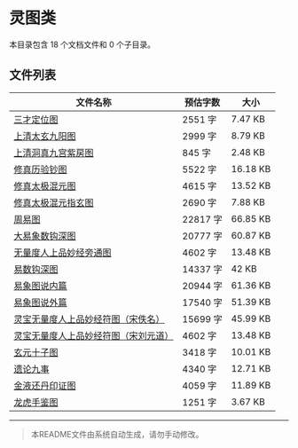 # 灵图类

本目录包含 18 个文档文件和 0 个子目录。

## 文件列表

| 文件名称 | 预估字数 | 大小 |
|---------|---------|------|
| [三才定位图](道藏/正统道藏洞真部/灵图类/三才定位图.md) | 2551 字 | 7.47 KB |
| [上清太玄九阳图](道藏/正统道藏洞真部/灵图类/上清太玄九阳图.md) | 2999 字 | 8.79 KB |
| [上清洞真九宫紫房图](道藏/正统道藏洞真部/灵图类/上清洞真九宫紫房图.md) | 845 字 | 2.48 KB |
| [修真历验钞图](道藏/正统道藏洞真部/灵图类/修真历验钞图.md) | 5522 字 | 16.18 KB |
| [修真太极混元图](道藏/正统道藏洞真部/灵图类/修真太极混元图.md) | 4615 字 | 13.52 KB |
| [修真太极混元指玄图](道藏/正统道藏洞真部/灵图类/修真太极混元指玄图.md) | 2690 字 | 7.88 KB |
| [周易图](道藏/正统道藏洞真部/灵图类/周易图.md) | 22817 字 | 66.85 KB |
| [大易象数钩深图](道藏/正统道藏洞真部/灵图类/大易象数钩深图.md) | 20777 字 | 60.87 KB |
| [无量度人上品妙经旁通图](道藏/正统道藏洞真部/灵图类/无量度人上品妙经旁通图.md) | 4602 字 | 13.48 KB |
| [易数钩深图](道藏/正统道藏洞真部/灵图类/易数钩深图.md) | 14337 字 | 42 KB |
| [易象图说内篇](道藏/正统道藏洞真部/灵图类/易象图说内篇.md) | 20944 字 | 61.36 KB |
| [易象图说外篇](道藏/正统道藏洞真部/灵图类/易象图说外篇.md) | 17540 字 | 51.39 KB |
| [灵宝无量度人上品妙经符图（宋佚名）](道藏/正统道藏洞真部/灵图类/灵宝无量度人上品妙经符图（宋佚名）.md) | 15699 字 | 45.99 KB |
| [灵宝无量度人上品妙经符图（宋刘元道）](道藏/正统道藏洞真部/灵图类/灵宝无量度人上品妙经符图（宋刘元道）.md) | 4602 字 | 13.48 KB |
| [玄元十子图](道藏/正统道藏洞真部/灵图类/玄元十子图.md) | 3418 字 | 10.01 KB |
| [遗论九事](道藏/正统道藏洞真部/灵图类/遗论九事.md) | 4340 字 | 12.71 KB |
| [金液还丹印证图](道藏/正统道藏洞真部/灵图类/金液还丹印证图.md) | 4059 字 | 11.89 KB |
| [龙虎手鉴图](道藏/正统道藏洞真部/灵图类/龙虎手鉴图.md) | 1251 字 | 3.67 KB |

---

> 本README文件由系统自动生成，请勿手动修改。
